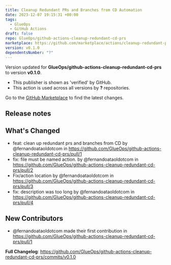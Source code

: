 ```yaml
---
title: Cleanup Redundant PRs and Branches from CD Automation
date: 2023-12-07 19:15:31 +00:00
tags:
  - GlueOps
  - GitHub Actions
draft: false
repo: GlueOps/github-actions-cleanup-redundant-cd-prs
marketplace: https://github.com/marketplace/actions/cleanup-redundant-prs-and-branches-from-cd-automation
version: v0.1.0
dependentsNumber: "?"
---
```



Version updated for **GlueOps/github-actions-cleanup-redundant-cd-prs** to version **v0.1.0**.
- This publisher is shown as 'verified' by GitHub.
- This action is used across all versions by **?** repositories.

Go to the [GitHub Marketplace](https://github.com/marketplace/actions/cleanup-redundant-prs-and-branches-from-cd-automation) to find the latest changes.

## Release notes

## What's Changed
* feat: clean up redundant prs and branches from CD by @fernandoataoldotcom in https://github.com/GlueOps/github-actions-cleanup-redundant-cd-prs/pull/1
* fix: file must be named action. by @fernandoataoldotcom in https://github.com/GlueOps/github-actions-cleanup-redundant-cd-prs/pull/2
* Fix/action location by @fernandoataoldotcom in https://github.com/GlueOps/github-actions-cleanup-redundant-cd-prs/pull/3
* fix: description was too long by @fernandoataoldotcom in https://github.com/GlueOps/github-actions-cleanup-redundant-cd-prs/pull/4

## New Contributors
* @fernandoataoldotcom made their first contribution in https://github.com/GlueOps/github-actions-cleanup-redundant-cd-prs/pull/1

**Full Changelog**: https://github.com/GlueOps/github-actions-cleanup-redundant-cd-prs/commits/v0.1.0
